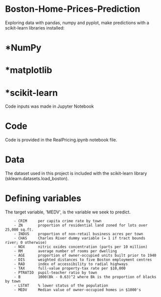 # Boston-Home-Prices-Prediction
Exploring data with pandas, numpy and pyplot, make predictions with a scikit-learn
libraries installed:

# *NumPy
# *matplotlib
# *scikit-learn

Code inputs was made in Jupyter Notebook


# Code
Code is provided in the RealPricing.ipynb notebook file. 


# Data
The dataset used in this project is included with the scikit-learn library (sklearn.datasets.load_boston).
 
# Defining variables
The target variable, 'MEDV', is the variable we seek to predict.

        - CRIM     per capita crime rate by town
        - ZN       proportion of residential land zoned for lots over 25,000 sq.ft.
        - INDUS    proportion of non-retail business acres per town
        - CHAS     Charles River dummy variable (= 1 if tract bounds river; 0 otherwise)
        - NOX      nitric oxides concentration (parts per 10 million)
        - RM       average number of rooms per dwelling
        - AGE      proportion of owner-occupied units built prior to 1940
        - DIS      weighted distances to five Boston employment centres
        - RAD      index of accessibility to radial highways
        - TAX      full-value property-tax rate per $10,000
        - PTRATIO  pupil-teacher ratio by town
        - B        1000(Bk - 0.63)^2 where Bk is the proportion of blacks by town
        - LSTAT    % lower status of the population
        - MEDV     Median value of owner-occupied homes in $1000's
